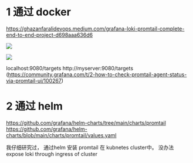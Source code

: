 

# 1 通过 docker 

https://ghazanfaralidevops.medium.com/grafana-loki-promtail-complete-end-to-end-project-d698aaa636d6

![](https://miro.medium.com/v2/resize:fit:700/0*KYC2a7rEsloeKVa2)

![](https://miro.medium.com/v2/resize:fit:700/0*qCBtNDVf9QLVhCyN)

localhost:9080/targets
http://myserver:9080/targets   (https://community.grafana.com/t/2-how-to-check-promtail-agent-status-via-promtail-ui/100267)

# 2 通过 helm 

https://github.com/grafana/helm-charts/tree/main/charts/promtail
https://github.com/grafana/helm-charts/blob/main/charts/promtail/values.yaml

我仔细研究过， 通过helm 安装 promtail 在 kubnetes cluster中。 没办法 expose loki through ingress of cluster 

